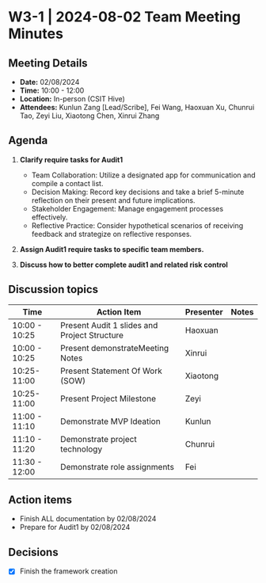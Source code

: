 # W3-1 | 2024-08-02 Team Meeting Minutes

## Meeting Details
- **Date:** 02/08/2024
- **Time:** 10:00 - 12:00
- **Location:** In-person (CSIT Hive) 
- **Attendees:** Kunlun Zang [Lead/Scribe], Fei Wang, Haoxuan Xu, Chunrui Tao, Zeyi Liu, Xiaotong Chen, Xinrui Zhang 

## Agenda
1. **Clarify require tasks for Audit1** 
   - Team Collaboration: Utilize a designated app for communication and compile a contact list.
   - Decision Making: Record key decisions and take a brief 5-minute reflection on their present and future implications.
   - Stakeholder Engagement: Manage engagement processes effectively.
   - Reflective Practice: Consider hypothetical scenarios of receiving feedback and strategize on reflective responses.
2. **Assign Audit1 require tasks to specific team members.** 
   
3. **Discuss how to better complete audit1 and related risk control** 

## Discussion topics

| Time                | Action Item                                             | Presenter        | Notes      |
|---------------------|---------------------------------------------------------|------------------|------------|
| 10:00 - 10:25             | Present Audit 1 slides and Project Structure  | Haoxuan | |
| 10:00 - 10:25             | Present demonstrateMeeting Notes  | Xinrui  | |
| 10:25- 11:00              | Present Statement Of Work (SOW)    |  Xiaotong  | |
| 10:25- 11:00              | Present Project Milestone    |  Zeyi  | |
| 11:00 - 11:10             | Demonstrate MVP Ideation       | Kunlun | |
| 11:10 - 11:20             | Demonstrate project technology                              | Chunrui |  |
| 11:30 - 12:00             | Demonstrate role assignments                             | Fei |  |

## Action items 
- Finish ALL documentation by 02/08/2024
- Prepare for Audit1 by 02/08/2024

## Decisions 
- [x] Finish the framework creation
